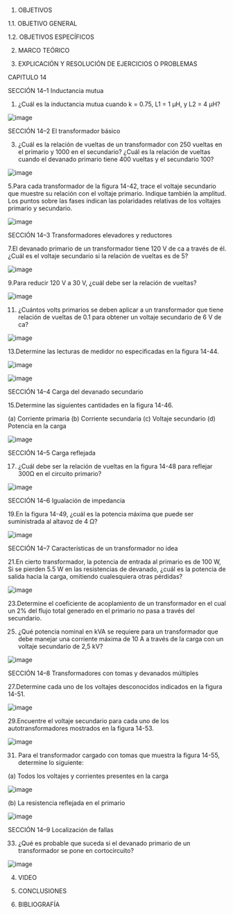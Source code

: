 1. OBJETIVOS

1.1. OBJETIVO GENERAL



1.2. OBJETIVOS ESPECÍFICOS

2. MARCO TEÓRICO

3. EXPLICACIÓN Y RESOLUCIÓN DE EJERCICIOS O PROBLEMAS


CAPITULO 14

SECCIÓN 14–1 Inductancia mutua
1. ¿Cuál es la inductancia mutua cuando k = 0.75, L1 = 1 µH, y L2 = 4 µH?

![image](https://user-images.githubusercontent.com/93415377/152892944-3556113c-a09c-4398-b72c-0c167b67dfb7.png)


SECCIÓN 14–2 El transformador básico

3. ¿Cuál es la relación de vueltas de un transformador con 250 vueltas en el primario y 1000 en el secundario? ¿Cuál es la relación de vueltas cuando el devanado primario tiene 400 vueltas y el secundario 100?

![image](https://user-images.githubusercontent.com/93415377/152892971-39f7db63-1843-4e18-bffc-2b333b2edcd5.png)


5.Para cada transformador de la figura 14-42, trace el voltaje secundario que muestre su relación con el voltaje primario. Indique también la amplitud.
Los puntos sobre las fases indican las polaridades relativas de los voltajes primario y secundario.

![image](https://user-images.githubusercontent.com/93415377/152893023-20429f77-f3ec-4337-b12a-6b22793e17a9.png)


SECCIÓN 14–3 Transformadores elevadores y reductores

7.El devanado primario de un transformador tiene 120 V de ca a través de él. ¿Cuál es el voltaje secundario si la relación de vueltas es de 5?

![image](https://user-images.githubusercontent.com/93415377/152893040-8be43356-802f-40e5-b213-540f46ec7103.png)


9.Para reducir 120 V a 30 V, ¿cuál debe ser la relación de vueltas?

![image](https://user-images.githubusercontent.com/93415377/152893058-6f252551-0bd6-4db6-8dc4-40b8416ba745.png)


11. ¿Cuántos volts primarios se deben aplicar a un transformador que tiene relación de vueltas de 0.1 para obtener un voltaje secundario de 6 V de ca?

![image](https://user-images.githubusercontent.com/93415377/152893083-6a91e392-15c5-4483-ae94-1810ee9526fe.png)


13.Determine las lecturas de medidor no especificadas en la figura 14-44.

![image](https://user-images.githubusercontent.com/93415377/152893129-9d9dcb8b-a245-4062-b8b2-a1adce3e3c97.png)

![image](https://user-images.githubusercontent.com/93415377/152893184-894c8032-8eeb-4cc2-bcc6-e9aeb64c5b43.png)


SECCIÓN 14–4 Carga del devanado secundario

15.Determine las siguientes cantidades en la figura 14-46.

(a) Corriente primaria (b) Corriente secundaria (c) Voltaje secundario (d) Potencia en la carga

![image](https://user-images.githubusercontent.com/93415377/152893269-610a79f5-0fd0-4dca-a6d8-c52d0a56b49b.png)


SECCIÓN 14–5 Carga reflejada

17. ¿Cuál debe ser la relación de vueltas en la figura 14-48 para reflejar 300Ω en el circuito primario?

![image](https://user-images.githubusercontent.com/93415377/152893299-73499ae4-187f-4923-86f7-5a54cd385a00.png)


SECCIÓN 14–6 Igualación de impedancia

19.En la figura 14-49, ¿cuál es la potencia máxima que puede ser suministrada al altavoz de 4 Ω?

![image](https://user-images.githubusercontent.com/93415377/152893326-f02b3aa2-1512-4b8b-9dad-89608d773b25.png)


SECCIÓN 14–7 Características de un transformador no idea

21.En cierto transformador, la potencia de entrada al primario es de 100 W, Si se pierden 5.5 W en las resistencias de devanado, ¿cuál es la potencia de salida hacia la carga, omitiendo cualesquiera otras pérdidas?

![image](https://user-images.githubusercontent.com/93415377/152893338-1b757fb3-66a5-44e4-8c20-bd8752eebf0d.png)


23.Determine el coeficiente de acoplamiento de un transformador en el cual un 2% del flujo total generado en el primario no pasa a través del secundario.

25. ¿Qué potencia nominal en kVA se requiere para un transformador que debe manejar una corriente máxima de 10 A a través de la carga con un voltaje secundario de 2,5 kV?

![image](https://user-images.githubusercontent.com/93415377/152893366-d6080ac0-ac68-4b24-8839-b82572dc0dac.png)


SECCIÓN 14–8 Transformadores con tomas y devanados múltiples

27.Determine cada uno de los voltajes desconocidos indicados en la figura 14-51.

![image](https://user-images.githubusercontent.com/93415377/152893386-3ef40a1d-7d9d-4cb1-acdd-dd407eef8748.png)


29.Encuentre el voltaje secundario para cada uno de los autotransformadores mostrados en la figura 14-53.

![image](https://user-images.githubusercontent.com/93415377/152893406-a2e052e8-73fe-4789-81e1-96483c0815ae.png)


31. Para el transformador cargado con tomas que muestra la figura 14-55, determine lo siguiente:

(a) Todos los voltajes y corrientes presentes en la carga

![image](https://user-images.githubusercontent.com/93415377/152893585-0977a6f0-b034-4138-a108-926710a6aede.png)


(b) La resistencia reflejada en el primario

![image](https://user-images.githubusercontent.com/93415377/152893632-a4173da6-7efe-4a57-b57c-2babddd09f28.png)


SECCIÓN 14–9 Localización de fallas

33. ¿Qué es probable que suceda si el devanado primario de un transformador se pone en cortocircuito?

![image](https://user-images.githubusercontent.com/93415377/152893657-19a13b96-417b-4a63-a51f-23894db0ab3c.png)



4. VIDEO

5. CONCLUSIONES

6. BIBLIOGRAFÍA
